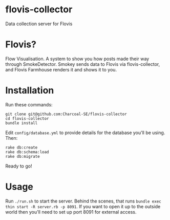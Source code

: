 # flovis-collector
Data collection server for Flovis

# Flovis?
Flow Visualisation. A system to show you how posts made their way through SmokeDetector. Smokey sends data to Flovis via flovis-collector, and
Flovis Farmhouse renders it and shows it to you.

# Installation
Run these commands:

    git clone git@github.com:Charcoal-SE/flovis-collector
    cd flovis-collector
    bundle install

Edit `config/database.yml` to provide details for the database you'll be using. Then:

    rake db:create
    rake db:schema:load
    rake db:migrate

Ready to go!

# Usage
Run `./run.sh` to start the server. Behind the scenes, that runs `bundle exec thin start -R server.rb -p 8091`. If you want to open it up to the
outside world then you'll need to set up port 8091 for external access.
